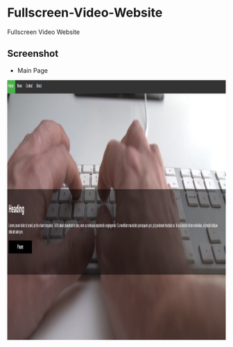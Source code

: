 # Fullscreen-Video-Website

Fullscreen Video Website

## Screenshot
* Main Page
<p align="center">
  <img width="900" height="600" src="./utilities/FullscreenWebsiteMainPage.PNG">
</p>
